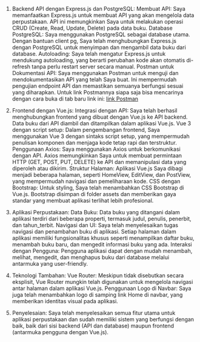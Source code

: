 1. Backend API dengan Express.js dan PostgreSQL:
Membuat API: Saya memanfaatkan Express.js untuk membuat API yang akan mengelola data perpustakaan. API ini memungkinkan Saya untuk melakukan operasi CRUD (Create, Read, Update, Delete) pada data buku.
Database PostgreSQL: Saya menggunakan PostgreSQL sebagai database utama. Dengan bantuan client pg, Saya telah menghubungkan Express.js dengan PostgreSQL untuk menyimpan dan mengambil data buku dari database.
Autoloading: Saya telah mengatur Express.js untuk mendukung autoloading, yang berarti perubahan kode akan otomatis di-refresh tanpa perlu restart server secara manual.
Postman untuk Dokumentasi API: Saya menggunakan Postman untuk menguji dan mendokumentasikan API yang telah Saya buat. Ini mempermudah pengujian endpoint API dan memastikan semuanya berfungsi sesuai yang diharapkan.
Untuk link Postmannya siapa saja bisa mencarinya dengan cara buka di tab baru link ini: <a href="https://documenter.getpostman.com/view/37601094/2sAXjM3WwJ"  target="_blank">link Postman<a> 

3. Frontend dengan Vue.js:
Integrasi dengan API: Saya telah berhasil menghubungkan frontend yang dibuat dengan Vue.js ke API backend. Data buku dari API diambil dan ditampilkan dalam aplikasi Vue.js.
Vue 3 dengan script setup: Dalam pengembangan frontend, Saya menggunakan Vue 3 dengan sintaks script setup, yang mempermudah penulisan komponen dan menjaga kode tetap rapi dan terstruktur.
Penggunaan Axios: Saya menggunakan Axios untuk berkomunikasi dengan API. Axios memungkinkan Saya untuk membuat permintaan HTTP (GET, POST, PUT, DELETE) ke API dan memanipulasi data yang diperoleh atau dikirim.
Struktur Halaman: Aplikasi Vue.js Saya dibagi menjadi beberapa halaman, seperti HomeView, EditView, dan PostView, yang mempermudah navigasi dan pemeliharaan kode.
CSS dengan Bootstrap: Untuk styling, Saya telah menambahkan CSS Bootstrap di Vue.js. Bootstrap disimpan di folder assets dan memberikan gaya standar yang membuat aplikasi terlihat lebih profesional.

4. Aplikasi Perpustakaan:
Data Buku: Data buku yang ditangani dalam aplikasi terdiri dari beberapa properti, termasuk judul, penulis, penerbit, dan tahun_terbit.
Navigasi dan UI: Saya telah menyelesaikan tugas navigasi dan penambahan buku di aplikasi. Setiap halaman dalam aplikasi memiliki fungsionalitas khusus seperti menampilkan daftar buku, menambah buku baru, dan mengedit informasi buku yang ada.
Interaksi dengan Pengguna: Pengguna aplikasi dapat dengan mudah menambah, melihat, mengedit, dan menghapus buku dari database melalui antarmuka yang user-friendly.

5. Teknologi Tambahan:
Vue Router: Meskipun tidak disebutkan secara eksplisit, Vue Router mungkin telah digunakan untuk mengelola navigasi antar halaman dalam aplikasi Vue.js.
Penggunaan Logo di Navbar: Saya juga telah menambahkan logo di samping link Home di navbar, yang memberikan identitas visual pada aplikasi.

6. Penyelesaian:
   Saya telah menyelesaikan semua fitur utama untuk aplikasi perpustakaan dan sudah memiliki sistem yang berfungsi dengan baik, baik dari sisi backend (API dan database) maupun frontend (antarmuka pengguna dengan Vue.js).
